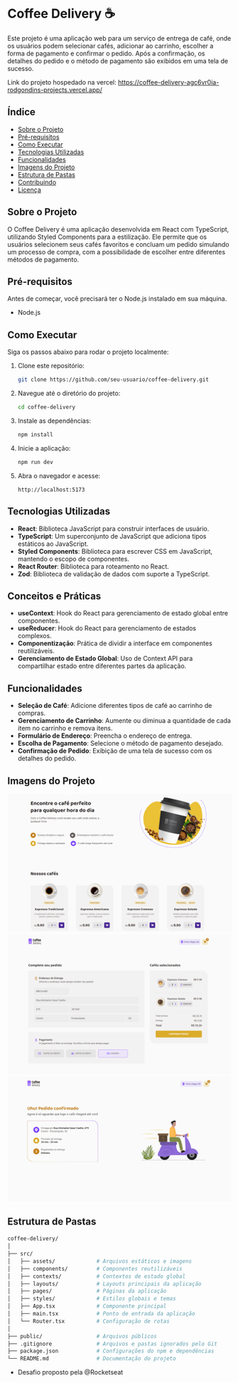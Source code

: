 # Coffee Delivery ☕

Este projeto é uma aplicação web para um serviço de entrega de café, onde os usuários podem selecionar cafés, adicionar ao carrinho, escolher a forma de pagamento e confirmar o pedido. Após a confirmação, os detalhes do pedido e o método de pagamento são exibidos em uma tela de sucesso.

Link do projeto hospedado na vercel: https://coffee-delivery-agc6vr0ia-rodgondins-projects.vercel.app/

## Índice

- [Sobre o Projeto](#sobre-o-projeto)
- [Pré-requisitos](#pré-requisitos)
- [Como Executar](#como-executar)
- [Tecnologias Utilizadas](#tecnologias-utilizadas)
- [Funcionalidades](#funcionalidades)
- [Imagens do Projeto](#imagens-do-projeto)
- [Estrutura de Pastas](#estrutura-de-pastas)
- [Contribuindo](#contribuindo)
- [Licença](#licença)

## Sobre o Projeto

O Coffee Delivery é uma aplicação desenvolvida em React com TypeScript, utilizando Styled Components para a estilização. Ele permite que os usuários selecionem seus cafés favoritos e concluam um pedido simulando um processo de compra, com a possibilidade de escolher entre diferentes métodos de pagamento.

## Pré-requisitos

Antes de começar, você precisará ter o Node.js instalado em sua máquina.

- Node.js

## Como Executar

Siga os passos abaixo para rodar o projeto localmente:

1. Clone este repositório:

   ```bash
   git clone https://github.com/seu-usuario/coffee-delivery.git
   ```

2. Navegue até o diretório do projeto:

   ```bash
   cd coffee-delivery
   ```

3. Instale as dependências:

   ```bash
   npm install
   ```

4. Inicie a aplicação:

   ```bash
   npm run dev
   ```

5. Abra o navegador e acesse:

   ```arduino
   http://localhost:5173
   ```

## Tecnologias Utilizadas

- **React**: Biblioteca JavaScript para construir interfaces de usuário.
- **TypeScript**: Um superconjunto de JavaScript que adiciona tipos estáticos ao JavaScript.
- **Styled Components**: Biblioteca para escrever CSS em JavaScript, mantendo o escopo de componentes.
- **React Router**: Biblioteca para roteamento no React.
- **Zod**: Biblioteca de validação de dados com suporte a TypeScript.

## Conceitos e Práticas

- **useContext**: Hook do React para gerenciamento de estado global entre componentes.
- **useReducer**: Hook do React para gerenciamento de estados complexos.
- **Componentização**: Prática de dividir a interface em componentes reutilizáveis.
- **Gerenciamento de Estado Global**: Uso de Context API para compartilhar estado entre diferentes partes da aplicação.

## Funcionalidades

- **Seleção de Café**: Adicione diferentes tipos de café ao carrinho de compras.
- **Gerenciamento de Carrinho**: Aumente ou diminua a quantidade de cada item no carrinho e remova itens.
- **Formulário de Endereço**: Preencha o endereço de entrega.
- **Escolha de Pagamento**: Selecione o método de pagamento desejado.
- **Confirmação de Pedido**: Exibição de uma tela de sucesso com os detalhes do pedido.

## Imagens do Projeto

![preview](./.github/preview_home.png)
![preview](./.github/preview_cart.png)
![preview](./.github/preview_sucess.png)

## Estrutura de Pastas

```bash
coffee-delivery/
│
├── src/
│   ├── assets/             # Arquivos estáticos e imagens
│   ├── components/         # Componentes reutilizáveis
│   ├── contexts/           # Contextos de estado global
│   ├── layouts/            # Layouts principais da aplicação
│   ├── pages/              # Páginas da aplicação
│   ├── styles/             # Estilos globais e temas
│   ├── App.tsx             # Componente principal
│   ├── main.tsx            # Ponto de entrada da aplicação
│   └── Router.tsx          # Configuração de rotas
│
├── public/                 # Arquivos públicos
├── .gitignore              # Arquivos e pastas ignorados pelo Git
├── package.json            # Configurações do npm e dependências
└── README.md               # Documentação do projeto

```

- Desafio proposto pela @Rocketseat
